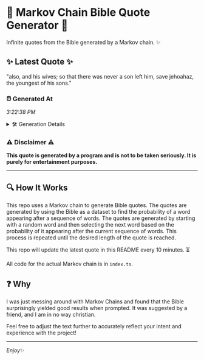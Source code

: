 # 📖 Markov Chain Bible Quote Generator 📖

Infinite quotes from the Bible generated by a Markov chain. ✨

## ✨ Latest Quote ✨
"also, and his wives; so that there was never a son left him, save jehoahaz, the youngest of his sons."

### ⏰ Generated At
*3:22:38 PM*

<details>
    <summary>🛠️ Generation Details</summary>
    <p>
        <strong>🌱 Seed:</strong> also,<br>
        <strong>🔄 Iterations:</strong> 19<br>
        <strong>📜 Context History:</strong><br>[ also, ]: and<br>[ also,, and ]: his<br>[ also,, and, his ]: wives;<br>[ also,, and, his, wives; ]: so<br>[ also,, and, his, wives;, so ]: that<br>[ also,, and, his, wives;, so, that ]: there<br>[ and, his, wives;, so, that, there ]: was<br>[ his, wives;, so, that, there, was ]: never<br>[ wives;, so, that, there, was, never ]: a<br>[ so, that, there, was, never, a ]: son<br>[ that, there, was, never, a, son ]: left<br>[ there, was, never, a, son, left ]: him,<br>[ was, never, a, son, left, him, ]: save<br>[ never, a, son, left, him,, save ]: jehoahaz,<br>[ a, son, left, him,, save, jehoahaz, ]: the<br>[ son, left, him,, save, jehoahaz,, the ]: youngest<br>[ left, him,, save, jehoahaz,, the, youngest ]: of<br>[ him,, save, jehoahaz,, the, youngest, of ]: his<br>[ save, jehoahaz,, the, youngest, of, his ]: sons.<br>
    </p>
</details>

### ⚠️ Disclaimer ⚠️
**This quote is generated by a program and is not to be taken seriously. It is purely for entertainment purposes.**

---

## 🔍 How It Works

This repo uses a Markov chain to generate Bible quotes. The quotes are generated by using the Bible as a dataset to find the probability of a word appearing after a sequence of words. The quotes are generated by starting with a random word and then selecting the next word based on the probability of it appearing after the current sequence of words. This process is repeated until the desired length of the quote is reached.

This repo will update the latest quote in this README every 10 minutes. ⏳

All code for the actual Markov chain is in `index.ts`.

## ❓ Why

I was just messing around with Markov Chains and found that the Bible surprisingly yielded good results when prompted. 
It was suggested by a friend, and I am in no way christian.

Feel free to adjust the text further to accurately reflect your intent and experience with the project!

---

*Enjoy*✨
